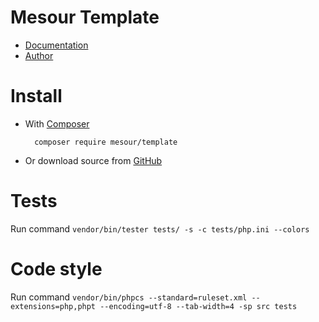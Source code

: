 # Mesour Template

- [Documentation](http://components.mesour.com/component/template)
- [Author](http://mesour.com)

# Install

- With [Composer](https://getcomposer.org)

        composer require mesour/template

- Or download source from [GitHub](https://github.com/mesour/template/releases)

# Tests

Run command `vendor/bin/tester tests/ -s -c tests/php.ini --colors`

# Code style

Run command `vendor/bin/phpcs --standard=ruleset.xml --extensions=php,phpt --encoding=utf-8 --tab-width=4 -sp src tests`
